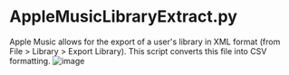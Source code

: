 # AppleMusicLibraryExtract.py
Apple Music allows for the export of a user's library in XML format (from File > Library > Export Library). This script converts this file into CSV formatting.
![image](https://github.com/user-attachments/assets/67ba0360-05a3-4902-96b3-4c4f0fca4a9a)

